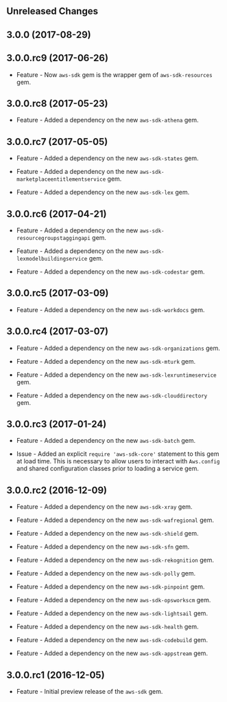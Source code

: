 Unreleased Changes
------------------

3.0.0 (2017-08-29)
------------------

3.0.0.rc9 (2017-06-26)
------------------

* Feature - Now `aws-sdk` gem is the wrapper gem of `aws-sdk-resources` gem.

3.0.0.rc8 (2017-05-23)
------------------

* Feature - Added a dependency on the new `aws-sdk-athena` gem.

3.0.0.rc7 (2017-05-05)
------------------

* Feature - Added a dependency on the new `aws-sdk-states` gem.

* Feature - Added a dependency on the new `aws-sdk-marketplaceentitlementservice` gem.

* Feature - Added a dependency on the new `aws-sdk-lex` gem.

3.0.0.rc6 (2017-04-21)
------------------

* Feature - Added a dependency on the new `aws-sdk-resourcegroupstaggingapi` gem.

* Feature - Added a dependency on the new `aws-sdk-lexmodelbuildingservice` gem.

* Feature - Added a dependency on the new `aws-sdk-codestar` gem.

3.0.0.rc5 (2017-03-09)
------------------

* Feature - Added a dependency on the new `aws-sdk-workdocs` gem.

3.0.0.rc4 (2017-03-07)
------------------

* Feature - Added a dependency on the new `aws-sdk-organizations` gem.

* Feature - Added a dependency on the new `aws-sdk-mturk` gem.

* Feature - Added a dependency on the new `aws-sdk-lexruntimeservice` gem.

* Feature - Added a dependency on the new `aws-sdk-clouddirectory` gem.

3.0.0.rc3 (2017-01-24)
------------------

* Feature - Added a dependency on the new `aws-sdk-batch` gem.

* Issue - Added an explicit `require 'aws-sdk-core'` statement to this gem at
  load time. This is necessary to allow users to interact with `Aws.config`
  and shared configuration classes prior to loading a service gem.

3.0.0.rc2 (2016-12-09)
------------------

* Feature - Added a dependency on the new `aws-sdk-xray` gem.

* Feature - Added a dependency on the new `aws-sdk-wafregional` gem.

* Feature - Added a dependency on the new `aws-sdk-shield` gem.

* Feature - Added a dependency on the new `aws-sdk-sfn` gem.

* Feature - Added a dependency on the new `aws-sdk-rekognition` gem.

* Feature - Added a dependency on the new `aws-sdk-polly` gem.

* Feature - Added a dependency on the new `aws-sdk-pinpoint` gem.

* Feature - Added a dependency on the new `aws-sdk-opsworkscm` gem.

* Feature - Added a dependency on the new `aws-sdk-lightsail` gem.

* Feature - Added a dependency on the new `aws-sdk-health` gem.

* Feature - Added a dependency on the new `aws-sdk-codebuild` gem.

* Feature - Added a dependency on the new `aws-sdk-appstream` gem.

3.0.0.rc1 (2016-12-05)
------------------

* Feature - Initial preview release of the `aws-sdk` gem.

